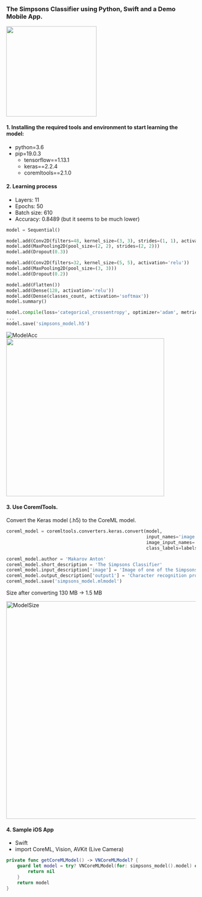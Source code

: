### The Simpsons Classifier using Python, Swift and a Demo Mobile App.
<img width="240" src="https://user-images.githubusercontent.com/12527666/55711383-36a2a880-59f5-11e9-9cbe-5e4955f580a0.PNG">

#### 1. Installing the required tools and environment to start learning the model:
- python=3.6
- pip=19.0.3
    - tensorflow==1.13.1
    - keras==2.2.4
    - coremltools==2.1.0

#### 2. Learning process
- Layers: 11
- Epochs: 50
- Batch size: 610
- Accuracy: 0.8489 (but it seems to be much lower)

```python
model = Sequential()

model.add(Conv2D(filters=48, kernel_size=(3, 3), strides=(1, 1), activation='relu', input_shape=input_shape))
model.add(MaxPooling2D(pool_size=(2, 2), strides=(2, 2)))
model.add(Dropout(0.3))

model.add(Conv2D(filters=32, kernel_size=(5, 5), activation='relu'))
model.add(MaxPooling2D(pool_size=(3, 3)))
model.add(Dropout(0.2))

model.add(Flatten())
model.add(Dense(128, activation='relu'))
model.add(Dense(classes_count, activation='softmax'))
model.summary()

model.compile(loss='categorical_crossentropy', optimizer='adam', metrics=['accuracy'])
...
model.save('simpsons_model.h5')
```
![ModelAcc](https://user-images.githubusercontent.com/12527666/55710942-5e454100-59f4-11e9-9d89-4f69f4bb6731.png)
<img width="420" src="https://user-images.githubusercontent.com/12527666/55710983-79b04c00-59f4-11e9-8e0f-2ffadab6faac.png">

#### 3. Use CoremlTools. 
Convert the Keras model (.h5) to the CoreML model.

```python
coreml_model = coremltools.converters.keras.convert(model,
                                                    input_names='image',
                                                    image_input_names='image',
                                                    class_labels=labels)

coreml_model.author = 'Makarov Anton'
coreml_model.short_description = 'The Simpsons Classifier'
coreml_model.input_description['image'] = 'Image of one of the Simpsons characters'
coreml_model.output_description['output1'] = 'Character recognition probability'
coreml_model.save('simpsons_model.mlmodel')
```
Size after converting 130 MB -> 1.5 MB

<img width="579" alt="ModelSize" src="https://user-images.githubusercontent.com/12527666/55710879-3a81fb00-59f4-11e9-8ea1-c6150fb439dc.png">

#### 4. Sample iOS App
- Swift
- import CoreML, Vision, AVKit (Live Camera)

```swift
private func getCoreMLModel() -> VNCoreMLModel? {
    guard let model = try? VNCoreMLModel(for: simpsons_model().model) else {
        return nil
    }
    return model
}
```

